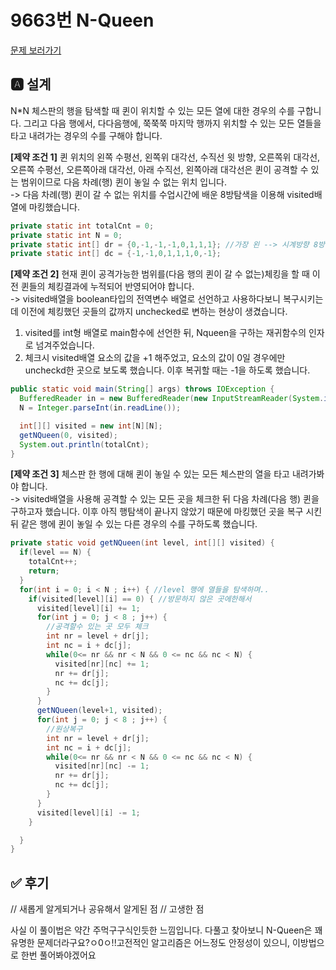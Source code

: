 # 9663번 N-Queen
[문제 보러가기](https://www.acmicpc.net/problem/9663)

## 🅰 설계

N*N 체스판의 행을 탐색할 때 퀸이 위치할 수 있는 모든 열에 대한 경우의 수를 구합니다. 그리고 다음 행에서, 다다음행에, 쭉쭉쭉 마지막 행까지 위치할 수 있는 모든 열들을 타고 내려가는 경우의 수를 구해야 합니다.

**[제약 조건 1]** 퀸 위치의 왼쪽 수평선, 왼쪽위 대각선, 수직선 윗 방향, 오른쪽위 대각선,오른쪽 수평선, 오른쪽아래 대각선, 아래 수직선, 왼쪽아래 대각선은 퀸이 공격할 수 있는 범위이므로 다음 차례(행) 퀸이 놓일 수 없는 위치 입니다.             
-> 다음 차례(행) 퀸이 갈 수 없는 위치를 수업시간에 배운 8방탐색을 이용해 visited배열에 마킹했습니다.
```java
private static int totalCnt = 0;
private static int N = 0;
private static int[] dr = {0,-1,-1,-1,0,1,1,1}; //가장 왼 --> 시계방향 8방 offset.
private static int[] dc = {-1,-1,0,1,1,1,0,-1};
```    

**[제약 조건 2]** 현재 퀸이 공격가능한 범위를(다음 행의 퀸이 갈 수 없는)체킹을 할 때 이전 퀸들의 체킹결과에 누적되어 반영되어야 합니다.    
-> visited배열을 boolean타입의 전역변수 배열로 선언하고 사용하다보니 복구시키는데 이전에 체킹했던 곳들의 값까지 unchecked로 변하는 현상이 생겼습니다.
1. visited를 int형 배열로 main함수에 선언한 뒤, Nqueen을 구하는 재귀함수의 인자로 넘겨주었습니다.   
2. 체크시 visited배열 요소의 값을 +1 해주었고, 요소의 값이 0일 경우에만 uncheckd한 곳으로 보도록 했습니다. 이후 복귀할 때는 -1을 하도록 했습니다.        

```java
public static void main(String[] args) throws IOException {
  BufferedReader in = new BufferedReader(new InputStreamReader(System.in));
  N = Integer.parseInt(in.readLine());

  int[][] visited = new int[N][N];
  getNQueen(0, visited);
  System.out.println(totalCnt);
}
```


**[제약 조건 3]** 체스판 한 행에 대해 퀸이 놓일 수 있는 모든 체스판의 열을 타고 내려가봐야 합니다.        
-> visited배열을 사용해 공격할 수 있는 모든 곳을 체크한 뒤 다음 차례(다음 행) 퀸을 구하고자 했습니다. 이후 아직 행탐색이 끝나지 않았기 때문에 마킹했던 곳을 복구 시킨 뒤 같은 행에 퀸이 놓일 수 있는 다른 경우의 수를 구하도록 했습니다.
```java
private static void getNQueen(int level, int[][] visited) {
  if(level == N) {
    totalCnt++;
    return;
  }
  for(int i = 0; i < N ; i++) { //level 행에 열들을 탐색하며..
    if(visited[level][i] == 0) { //방문하지 않은 곳에한해서
      visited[level][i] += 1;
      for(int j = 0; j < 8 ; j++) {
        //공격할수 있는 곳 모두 체크
        int nr = level + dr[j];
        int nc = i + dc[j];
        while(0<= nr && nr < N && 0 <= nc && nc < N) {
          visited[nr][nc] += 1;
          nr += dr[j];
          nc += dc[j];
        }
      }
      getNQueen(level+1, visited);
      for(int j = 0; j < 8 ; j++) {
        //원상복구
        int nr = level + dr[j];
        int nc = i + dc[j];
        while(0<= nr && nr < N && 0 <= nc && nc < N) {
          visited[nr][nc] -= 1;
          nr += dr[j];
          nc += dc[j];
        }
      }
      visited[level][i] -= 1;
    }

  }
}
```

## ✅ 후기
// 새롭게 알게되거나 공유해서 알게된 점
// 고생한 점       

사실 이 풀이법은 약간 주먹구구식인듯한 느낌입니다. 다풀고 찾아보니 N-Queen은 꽤 유명한 문제더라구요?ㅇ0ㅇ!!고전적인 알고리즘은 어느정도 안정성이 있으니, 이방법으로 한번 풀어봐야겠어요
